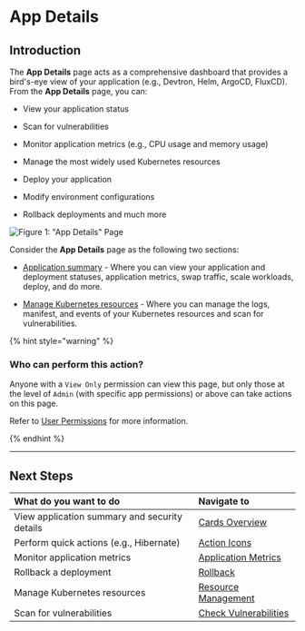 # App Details

## Introduction

The **App Details** page acts as a comprehensive dashboard that provides a bird's-eye view of your application (e.g., Devtron, Helm, ArgoCD, FluxCD). From the **App Details** page, you can: 

* View your application status 

* Scan for vulnerabilities 

* Monitor application metrics (e.g., CPU usage and memory usage)

* Manage the most widely used Kubernetes resources

* Deploy your application

* Modify environment configurations 

* Rollback deployments and much more

![Figure 1: "App Details" Page](https://devtron-public-asset.s3.us-east-2.amazonaws.com/images/creating-application/app-details/app-details-home.jpg)

Consider the **App Details** page as the following two sections:

* [Application summary](application-summary.md) - Where you can view your application and deployment statuses, application metrics, swap traffic, scale workloads, deploy, and do more. 

* [Manage Kubernetes resources](app-resource-management.md) - Where you can manage the logs, manifest, and events of your Kubernetes resources and scan for vulnerabilities. 

{% hint style="warning" %}

### Who can perform this action?

Anyone with a `View Only` permission can view this page, but only those at the level of `Admin` (with specific app permissions) or above can take actions on this page. 

Refer to [User Permissions](../global-configurations/authorization/user-access.md) for more information. 

{% endhint %}

---

## Next Steps

| **What do you want to do** |**Navigate to**|
|:--------------------------- |:--------------| 
| View application summary and security details| [Cards Overview](application-summary.md)|
| Perform quick actions (e.g., Hibernate) | [Action Icons](application-summary.md#action-icons) | 
| Monitor application metrics | [Application Metrics](application-summary.md#application-metrics)| 
| Rollback a deployment | [Rollback](application-summary.md#rollback)| 
| Manage Kubernetes resources | [Resource Management](app-resource-management.md)| 
| Scan for vulnerabilities | [Check Vulnerabilities](app-resource-management.md#check-vulnerabilities)| 